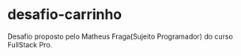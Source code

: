 # desafio-carrinho
Desafio proposto pelo Matheus Fraga(Sujeito Programador) do curso FullStack Pro.
